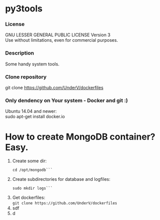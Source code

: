 # py3tools
### License
GNU LESSER GENERAL PUBLIC LICENSE Version 3  
Use without limitations, even for commercial purposes.
  
### Description
Some handy system tools.  
  
### Clone repository
git clone https://github.com/UnderV/dockerfiles  

### Only dendency on Your system - Docker and git :)
Ubuntu 14.04 and newer:  
sudo apt-get install docker.io

# How to create MongoDB container? Easy.
1. Create some dir:  
    ```sudo mkdir /opt/mongodb
    cd /opt/mongodb```
2. Create subdirectories for database and logfiles:  
    ```sudo mkdir db  
    sudo mkdir logs```
3. Get dockerfiles:  
    ```git clone https://github.com/UnderV/dockerfiles```
5. sdf
6. d

